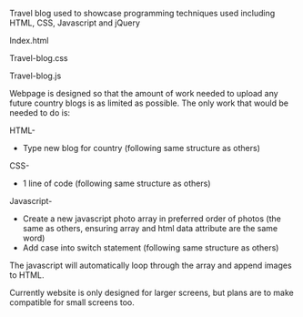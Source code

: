 Travel blog used to showcase programming techniques used including HTML, CSS, Javascript and jQuery

Index.html

Travel-blog.css

Travel-blog.js

Webpage is designed so that the amount of work needed to upload any future country blogs is as limited as possible.
The only work that would be needed to do is:

HTML-
- Type new blog for country (following same structure as others)

CSS-
- 1 line of code (following same structure as others)

Javascript-
- Create a new javascript photo array in preferred order of photos (the same as others, ensuring array and html data attribute are the same word)
- Add case into switch statement (following same structure as others)

The javascript will automatically loop through the array and append images to HTML.

Currently website is only designed for larger screens, but plans are to make compatible for small screens too.

